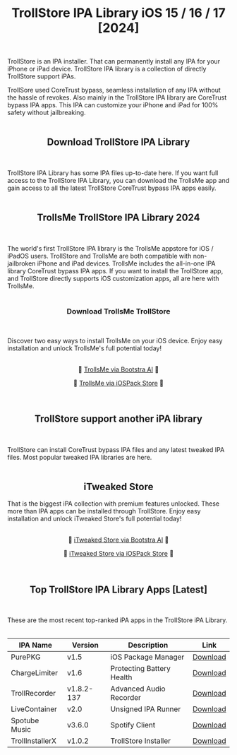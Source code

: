 <div align="center">
  
# TrollStore IPA Library iOS 15 / 16 / 17 [2024]

</div> <br>

TrollStore is an IPA installer. That can permanently install any IPA for your iPhone or iPad device. TrollStore IPA library is a collection of directly TrollStore support iPAs. 

TrollSore used CoreTrust bypass, seamless installation of any IPA without the hassle of revokes. Also mainly in the TrollStore IPA library are CoreTrust bypass IPA apps. This IPA can customize your iPhone and iPad for 100% safety without jailbreaking. <br><br>

<div align="center">
  
## Download TrollStore IPA Library

</div> <br>

TrollStore IPA Library has some IPA files up-to-date here. If you want full access to the TrollStore IPA Library, you can download the TrollsMe app and gain access to all the latest TrollStore CoreTrust bypass IPA apps easily. <br><br>

<div align="center">
  
## TrollsMe TrollStore IPA Library 2024

</div> <br>

The world's first TrollStore IPA library is the TrollsMe appstore for iOS / iPadOS users. TrollStore and TrollsMe are both compatible with non-jailbroken iPhone and iPad devices. TrollsMe includes the all-in-one IPA library CoreTrust bypass IPA apps. If you want to install the TrollStore app, and TrollStore directly supports iOS customization apps, all are here with TrollsMe. <br><br>

<div align="center">
  
### Download TrollsMe TrollStore

</div> <br>

Discover two easy ways to install TrollsMe on your iOS device. Enjoy easy installation and unlock TrollsMe's full potential today! <br><br>

<div align="center">
  
🎁 [TrollsMe via Bootstra AI](https://iwixer.dpdcart.com/cart/add?product_id=237819&method_id=259468) 🚀

🎁 [TrollsMe via iOSPack Store](https://iospack.com/vip/#iOSPackPro) 🚀

</div> <br>

<div align="center">
  
## TrollStore support another iPA library

</div> <br>

TrollStore can install CoreTrust bypass IPA files and any latest tweaked IPA files. Most popular tweaked IPA libraries are here. <br><br>

<div align="center">
  
## iTweaked Store

</div>

That is the biggest iPA collection with premium features unlocked. These more than IPA apps can be installed through TrollStore. Enjoy easy installation and unlock iTweaked Store's full potential today! <br><br>

<div align="center">
  
🎁 [iTweaked Store via Bootstra AI](https://iwixer.dpdcart.com/cart/add?product_id=237819&method_id=259468) 🚀

🎁 [iTweaked Store via iOSPack Store](https://iospack.com/vip/#iOSPackPro) 🚀

</div> <br>

<div align="center">

## Top TrollStore IPA Library Apps [Latest]

</div> <br>

These are the most recent top-ranked iPA apps in the TrollStore iPA Library. <br><br>



| IPA Name                     | Version           | Description                                | Link                                      |
|--------------------------|--------------|-------------------------------------------|------------------------------------------------------|
| PurePKG | v1.5               | iOS Package Manager                             | [Download](https://github.com/iPAZone/TrollStore-IPA-Library/raw/main/PurePKG_1.5.tipa) |
| ChargeLimiter | v1.6             | Protecting Battery Health                      | [Download](https://github.com/iPAZone/TrollStore-IPA-Library/raw/main/ChargeLimiter_1.6.tipa) | 
| TrollRecorder | v1.8.2-137             | Advanced Audio Recorder                  | [Download](https://github.com/iPAZone/TrollStore-IPA-Library/raw/main/TRApp_1.8.2-137.tipa) | 
| LiveContainer | v2.0             | Unsigned IPA Runner                            | [Download](https://github.com/iPAZone/TrollStore-IPA-Library/raw/main/livecontainer_2.0.ipa) | 
| Spotube Music | v3.6.0             | Spotify Client                               | [Download](https://github.com/KRTirtho/spotube/releases/download/v3.6.0/Spotube-iOS.ipa) | 
| TrollInstallerX | v1.0.2             | TrollStore Installer                       | [Download](https://github.com/iPAZone/TrollStore-IPA-Library/raw/main/TrollInstallerX_1.0.2.ipa) | 



